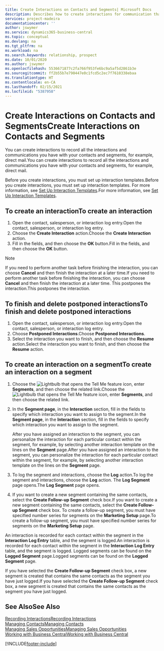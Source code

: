 ```yaml
---
title: Create Interactions on Contacts and Segments| Microsoft Docs
description: Describes how to create interactions for communication that you have with your contacts and segments in Business Central, for example, direct mail.
services: project-madeira
documentationcenter: ''
author: jswymer
ms.service: dynamics365-business-central
ms.topic: conceptual
ms.devlang: na
ms.tgt_pltfrm: na
ms.workload: na
ms.search.keywords: relationship, prospect
ms.date: 10/01/2020
ms.author: jswymer
ms.openlocfilehash: 5536671877c2fa766f953fe6bc9a5af5d2861b3e
ms.sourcegitcommit: ff2b55b7e790447e0c1fcd5c2ec7f7610338ebaa
ms.translationtype: HT
ms.contentlocale: en-CA
ms.lasthandoff: 02/15/2021
ms.locfileid: "5387958"
---
```

# <a name="create-interactions-on-contacts-and-segments"></a><span data-ttu-id="f06e3-103">Create Interactions on Contacts and Segments</span><span class="sxs-lookup"><span data-stu-id="f06e3-103">Create Interactions on Contacts and Segments</span></span>
<span data-ttu-id="f06e3-104">You can create interactions to record all the interactions and communications you have with your contacts and segments, for example, direct mail.</span><span class="sxs-lookup"><span data-stu-id="f06e3-104">You can create interactions to record all the interactions and communications you have with your contacts and segments, for example, direct mail.</span></span>

<span data-ttu-id="f06e3-105">Before you create interactions, you must set up interaction templates.</span><span class="sxs-lookup"><span data-stu-id="f06e3-105">Before you create interactions, you must set up interaction templates.</span></span> <span data-ttu-id="f06e3-106">For more information, see  [Set Up Interaction Templates](marketing-interactions.md).</span><span class="sxs-lookup"><span data-stu-id="f06e3-106">For more information, see  [Set Up Interaction Templates](marketing-interactions.md).</span></span>

## <a name="to-create-an-interaction"></a><span data-ttu-id="f06e3-107">To create an interaction</span><span class="sxs-lookup"><span data-stu-id="f06e3-107">To create an interaction</span></span>
1. <span data-ttu-id="f06e3-108">Open the contact, salesperson, or interaction log entry.</span><span class="sxs-lookup"><span data-stu-id="f06e3-108">Open the contact, salesperson, or interaction log entry.</span></span>
2. <span data-ttu-id="f06e3-109">Choose the **Create Interaction** action.</span><span class="sxs-lookup"><span data-stu-id="f06e3-109">Choose the **Create Interaction** action.</span></span>
3. <span data-ttu-id="f06e3-110">Fill in the fields, and then choose the **OK** button.</span><span class="sxs-lookup"><span data-stu-id="f06e3-110">Fill in the fields, and then choose the **OK** button.</span></span>

> [!NOTE]  
>   <span data-ttu-id="f06e3-111">If you need to perform another task before finishing the interaction, you can choose **Cancel** and then finish the interaction at a later time.</span><span class="sxs-lookup"><span data-stu-id="f06e3-111">If you need to perform another task before finishing the interaction, you can choose **Cancel** and then finish the interaction at a later time.</span></span> <span data-ttu-id="f06e3-112">This postpones the interaction.</span><span class="sxs-lookup"><span data-stu-id="f06e3-112">This postpones the interaction.</span></span>

## <a name="to-finish-and-delete-postponed-interactions"></a><span data-ttu-id="f06e3-113">To finish and delete postponed interactions</span><span class="sxs-lookup"><span data-stu-id="f06e3-113">To finish and delete postponed interactions</span></span>
1. <span data-ttu-id="f06e3-114">Open the contact, salesperson, or interaction log entry.</span><span class="sxs-lookup"><span data-stu-id="f06e3-114">Open the contact, salesperson, or interaction log entry.</span></span>
2. <span data-ttu-id="f06e3-115">Choose **Postponed Interactions**.</span><span class="sxs-lookup"><span data-stu-id="f06e3-115">Choose **Postponed Interactions**.</span></span>
3. <span data-ttu-id="f06e3-116">Select the interaction you want to finish, and then choose the **Resume** action.</span><span class="sxs-lookup"><span data-stu-id="f06e3-116">Select the interaction you want to finish, and then choose the **Resume** action.</span></span>

## <a name="to-create-an-interaction-on-a-segment"></a><span data-ttu-id="f06e3-117">To create an interaction on a segment</span><span class="sxs-lookup"><span data-stu-id="f06e3-117">To create an interaction on a segment</span></span>
1. <span data-ttu-id="f06e3-118">Choose the ![Lightbulb that opens the Tell Me feature](media/ui-search/search_small.png "Tell me what you want to do") icon, enter **Segments**, and then choose the related link.</span><span class="sxs-lookup"><span data-stu-id="f06e3-118">Choose the ![Lightbulb that opens the Tell Me feature](media/ui-search/search_small.png "Tell me what you want to do") icon, enter **Segments**, and then choose the related link.</span></span>
2. <span data-ttu-id="f06e3-119">In the **Segment page**, in the **Interaction** section, fill in the fields to specify which interaction you want to assign to the segment.</span><span class="sxs-lookup"><span data-stu-id="f06e3-119">In the **Segment page**, in the **Interaction** section, fill in the fields to specify which interaction you want to assign to the segment.</span></span>

    <span data-ttu-id="f06e3-120">After you have assigned an interaction to the segment, you can personalize the interaction for each particular contact within the segment, for example, by selecting another interaction template on the lines on the **Segment** page.</span><span class="sxs-lookup"><span data-stu-id="f06e3-120">After you have assigned an interaction to the segment, you can personalize the interaction for each particular contact within the segment, for example, by selecting another interaction template on the lines on the **Segment** page.</span></span>  
3. <span data-ttu-id="f06e3-121">To log the segment and interactions, choose the **Log** action.</span><span class="sxs-lookup"><span data-stu-id="f06e3-121">To log the segment and interactions, choose the **Log** action.</span></span> <span data-ttu-id="f06e3-122">The **Log Segment** page opens.</span><span class="sxs-lookup"><span data-stu-id="f06e3-122">The **Log Segment** page opens.</span></span>
4. <span data-ttu-id="f06e3-123">If you want to create a new segment containing the same contacts, select the **Create Follow-up Segment** check box.</span><span class="sxs-lookup"><span data-stu-id="f06e3-123">If you want to create a new segment containing the same contacts, select the **Create Follow-up Segment** check box.</span></span> <span data-ttu-id="f06e3-124">To create a follow-up segment, you must have specified number series for segments on the **Marketing Setup** page.</span><span class="sxs-lookup"><span data-stu-id="f06e3-124">To create a follow-up segment, you must have specified number series for segments on the **Marketing Setup** page.</span></span>

<span data-ttu-id="f06e3-125">An interaction is recorded for each contact within the segment in the **Interaction Log Entry** table, and the segment is logged.</span><span class="sxs-lookup"><span data-stu-id="f06e3-125">An interaction is recorded for each contact within the segment in the **Interaction Log Entry** table, and the segment is logged.</span></span> <span data-ttu-id="f06e3-126">Logged segments can be found on the **Logged Segment** page.</span><span class="sxs-lookup"><span data-stu-id="f06e3-126">Logged segments can be found on the **Logged Segment** page.</span></span>

<span data-ttu-id="f06e3-127">If you have selected the **Create Follow-up Segment** check box, a new segment is created that contains the same contacts as the segment you have just logged.</span><span class="sxs-lookup"><span data-stu-id="f06e3-127">If you have selected the **Create Follow-up Segment** check box, a new segment is created that contains the same contacts as the segment you have just logged.</span></span>

## <a name="see-also"></a><span data-ttu-id="f06e3-128">See Also</span><span class="sxs-lookup"><span data-stu-id="f06e3-128">See Also</span></span>
[<span data-ttu-id="f06e3-129">Recording Interactions</span><span class="sxs-lookup"><span data-stu-id="f06e3-129">Recording Interactions</span></span>](marketing-interactions.md)  
[<span data-ttu-id="f06e3-130">Managing Contacts</span><span class="sxs-lookup"><span data-stu-id="f06e3-130">Managing Contacts</span></span>](marketing-contacts.md)  
[<span data-ttu-id="f06e3-131">Managing Sales Opportunities</span><span class="sxs-lookup"><span data-stu-id="f06e3-131">Managing Sales Opportunities</span></span>](marketing-manage-sales-opportunities.md)  
[<span data-ttu-id="f06e3-132">Working with Business Central</span><span class="sxs-lookup"><span data-stu-id="f06e3-132">Working with Business Central</span></span>](ui-work-product.md)


[!INCLUDE[footer-include](includes/footer-banner.md)]
